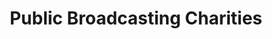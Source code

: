 ---
layout: category
category: public-broadcasting-charities
title: Public Broadcasting Charities
description: Charities that support public broadcasting initiatives, including public radio and television stations and rely on donations to fund their programming. These charities may provide resources for educational programs, news and public affairs coverage, and cultural programming.
permalink: /public-broadcasting-charities/
---
